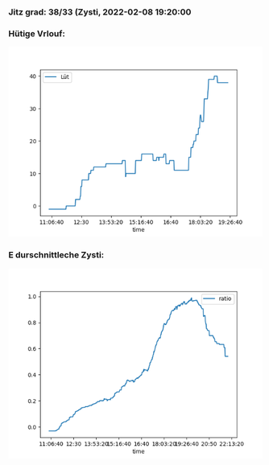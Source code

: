 ### Jitz grad: 38/33 (Zysti, 2022-02-08 19:20:00

### Hütige Vrlouf:
![Graph](Today.png)

### E durschnittleche Zysti:
![Graph](Zysti.png)